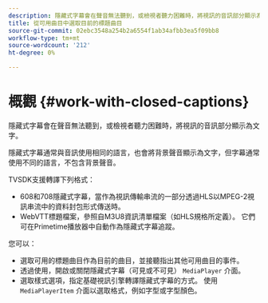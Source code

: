 ```yaml
---
description: 隱藏式字幕會在聲音無法聽到，或檢視者聽力困難時，將視訊的音訊部分顯示為文字。
title: 從可用曲目中選取目前的標題曲目
source-git-commit: 02ebc3548a254b2a6554f1ab34afbb3ea5f09bb8
workflow-type: tm+mt
source-wordcount: '212'
ht-degree: 0%

---
```


# 概觀 {#work-with-closed-captions}

隱藏式字幕會在聲音無法聽到，或檢視者聽力困難時，將視訊的音訊部分顯示為文字。

隱藏式字幕通常與音訊使用相同的語言，也會將背景聲音顯示為文字，但字幕通常使用不同的語言，不包含背景聲音。

TVSDK支援轉譯下列格式：

* 608和708隱藏式字幕，當作為視訊傳輸串流的一部分透過HLS以MPEG-2視訊串流中的資料封包形式傳送時。
* WebVTT標題檔案，參照自M3U8資訊清單檔案（如HLS規格所定義）。 它們可在Primetime播放器中自動作為隱藏式字幕追蹤。

您可以：

* 選取可用的標題曲目作為目前的曲目，並接聽指出其他可用曲目的事件。
* 透過使用，開啟或關閉隱藏式字幕（可見或不可見） `MediaPlayer` 介面。
* 選取樣式選項，指定基礎視訊引擎轉譯隱藏式字幕的方式。 使用 `MediaPlayerItem` 介面以選取格式，例如字型或字型顏色。
